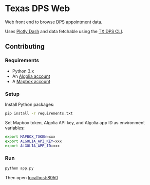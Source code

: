 # Texas DPS Web

Web front end to browse DPS appointment data.

Uses [Plotly Dash](https://plotly.com/dash/) and data fetchable using the [TX DPS CLI](https://github.com/mdzhang/texas-dps).

## Contributing

### Requirements

- Python 3.x
- An [Algolia account](https://www.algolia.com/)
- A [Mapbox account](https://www.mapbox.com/)

### Setup

Install Python packages:

```sh
pip install -r requirements.txt
```

Set Mapbox token, Algolia API key, and Algolia app ID as environment variables:

```sh
export MAPBOX_TOKEN=xxx
export ALGOLIA_API_KEY=xxx
export ALGOLIA_APP_ID=xxx
```

### Run

```sh
python app.py
```

Then open <localhost:8050>

